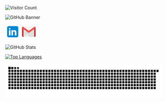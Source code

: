 <!-- Visitor Badge (shields.io) -->
![Visitor Count](https://img.shields.io/badge/Visitors-🔢%20Tracking%20via%20profile--views-blue)

<!-- Profile Banner -->
![GitHub Banner](./GitHub-Banner.png)

<!-- Social Links -->
[![LinkedIn Profile](./linkedin.png)](https://www.linkedin.com/in/jasonchristopher24/)
[![Gmail Contact](./gmail.png)](mailto:jchristopher2448@gmail.com)

<!-- GitHub Stats -->
![GitHub Stats](https://github-readme-stats.vercel.app/api?username=jason-christopher&theme=dark)

<!-- Top Languages -->
[![Top Languages](https://github-readme-stats.vercel.app/api/top-langs/?username=jason-christopher&layout=compact&theme=dark&langs_count=4)](https://github.com/jason-christopher/github-readme-stats)

<!-- Snake Contribution Animation (works via GitHub Actions) -->
![Snake animation](https://raw.githubusercontent.com/jason-christopher/jason-christopher/output/github-contribution-grid-snake.svg)
